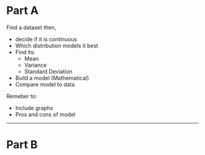 # Part A

Find a dataset then,
- decide if it is continuous
- Which distribution models it best
- Find its:
    - Mean
    - Variance
    - Standard Deviation
- Build a model (Mathematical)
- Compare model to data

Remeber to:
- Include graphs
- Pros and cons of model

___

# Part B
